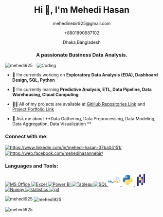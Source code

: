 <h1 align="center">Hi 👋, I'm Mehedi Hasan</h1>
<p align="center">mehedinebir925@gmail.com</p><p align="center">+8801890987102</p>
<p align="center">Dhaka,Bangladesh</p>
<h3 align="center">A passionate Business Data Analysis.</h3>
<img align="right" alt="Coding" width="400" src="https://cdn.dribbble.com/users/1162077/screenshots/3848914/programmer.gif">

<p align="left"> <img src="https://komarev.com/ghpvc/?username=mehedi925&label=Profile%20views&color=0e75b6&style=flat" alt="mehedi925" /> </p>

- 🔭 I’m currently working on **Exploratory Data Analysis (EDA), Dashboard Design, SQL, Python**

- 🌱 I’m currently learning **Predictive Analysis, ETL, Data Pipeline, Data Warehousing, Cloud Computing**

- 👨‍💻 All of my projects are available at  <a href="https://github.com/Mehedi925?tab=repositories">GitHub Repositories Link</a> and <a href="https://www.novypro.com/profile_projects/mehedihasan">Project Portfolio Link</a>

- 💬 Ask me about **Data Gathering, Data Preprocessing, Data Modeling, Data Aggregation, Data Visualization **

<h3 align="left">Connect with me:</h3>
<p align="left">
<a href="https://linkedin.com/in/https://www.linkedin.com/in/mehedi-hasan-37ba04151/" target="blank"><img align="center" src="https://raw.githubusercontent.com/rahuldkjain/github-profile-readme-generator/master/src/images/icons/Social/linked-in-alt.svg" alt="https://www.linkedin.com/in/mehedi-hasan-37ba04151/" height="30" width="40" /></a>
<a href="https://fb.com/https://web.facebook.com/mehedihasannebir/" target="blank"><img align="center" src="https://raw.githubusercontent.com/rahuldkjain/github-profile-readme-generator/master/src/images/icons/Social/facebook.svg" alt="https://web.facebook.com/mehedihasannebir/" height="30" width="40" /></a>
</p>

<h3 align="left">Languages and Tools:</h3>
<p align="left">
  <a href="https://www.microsoft.com/en-us/microsoft-365/microsoft-office" target="_blank" rel="noreferrer"> <img src="https://logowik.com/content/uploads/images/office-icon8754.logowik.com.webp" alt="MS Office" width="40" height="40"/> </a>
  <a href="https://www.microsoft.com/en-us/microsoft-365/excel" target="_blank" rel="noreferrer"> <img src="https://img.icons8.com/color/48/ms-excel.png" alt="Excel" width="40" height="40"/> </a>
  <a href="https://www.microsoft.com/en-us/power-platform/products/power-bi" target="_blank" rel="noreferrer"> <img src="https://upload.wikimedia.org/wikipedia/commons/c/cf/New_Power_BI_Logo.svg" alt="Power BI" width="40" height="40"/> </a>
  <a href="https://www.tableau.com/" target="_blank" rel="noreferrer"> <img src="https://cdn.worldvectorlogo.com/logos/tableau-software.svg" alt="Tableau" width="40" height="40"/> </a>
  <a href="https://dev.mysql.com/doc/" target="_blank" rel="noreferrer"> <img src="https://img.icons8.com/parakeet/48/sql.png" alt="SQL" width="40" height="40"/> </a>
  <a href="https://www.mysql.com/" target="_blank" rel="noreferrer"> <img src="https://raw.githubusercontent.com/devicons/devicon/master/icons/mysql/mysql-original-wordmark.svg" alt="mysql" width="40" height="40"/> </a> 
  <a href="https://www.python.org" target="_blank" rel="noreferrer"> <img src="https://raw.githubusercontent.com/devicons/devicon/master/icons/python/python-original.svg" alt="python" width="40" height="40"/> </a>
  <a href="https://pandas.pydata.org/" target="_blank" rel="noreferrer"> <img src="https://raw.githubusercontent.com/devicons/devicon/2ae2a900d2f041da66e950e4d48052658d850630/icons/pandas/pandas-original.svg" alt="pandas" width="40" height="40"/> </a> 
  <a href="https://numpy.org/" target="_blank" rel="noreferrer"> <img src="https://img.icons8.com/color/48/numpy.png" alt="Numpy" width="40" height="40"/> </a>
  <a href="https://docs.python.org/3/library/statistics.html" target="_blank" rel="noreferrer"> <img src="https://img.icons8.com/external-phatplus-lineal-color-phatplus/64/external-research-consumer-phatplus-lineal-color-phatplus-2.png" alt="statistics" width="40" height="40"/> </a>
  <a href="https://git-scm.com/" target="_blank" rel="noreferrer"> <img src="https://www.vectorlogo.zone/logos/git-scm/git-scm-icon.svg" alt="git" width="40" height="40"/> </a>
</p>

<p><img align="left" src="https://github-readme-stats.vercel.app/api/top-langs?username=mehedi925&show_icons=true&locale=en&layout=compact" alt="mehedi925" /></p>

<p>&nbsp;<img align="center" src="https://github-readme-stats.vercel.app/api?username=mehedi925&show_icons=true&locale=en" alt="mehedi925" /></p>

<p><img align="center" src="https://github-readme-streak-stats.herokuapp.com/?user=mehedi925&" alt="mehedi925" /></p>
